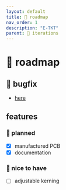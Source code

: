 ```yaml
---
layout: default
title: 🚀 roadmap
nav_order: 1
description: "E-TKT"
parent: 🧬 iterations
---
```


# 🚀 **roadmap**

## 🐛 bugfix
- [here](https://github.com/andreisperid/E-TKT/issues?q=is%3Aopen+is%3Aissue+label%3Abug)

## features

### 📌 planned
- [x] manufactured PCB
- [x] documentation

### 🎈 nice to have
- [ ] adjustable kerning
